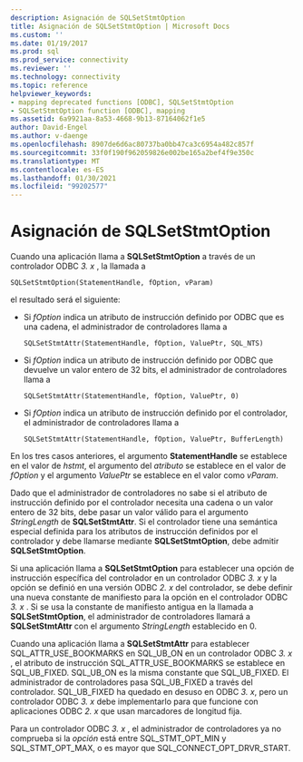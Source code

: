 ```yaml
---
description: Asignación de SQLSetStmtOption
title: Asignación de SQLSetStmtOption | Microsoft Docs
ms.custom: ''
ms.date: 01/19/2017
ms.prod: sql
ms.prod_service: connectivity
ms.reviewer: ''
ms.technology: connectivity
ms.topic: reference
helpviewer_keywords:
- mapping deprecated functions [ODBC], SQLSetStmtOption
- SQLSetStmtOption function [ODBC], mapping
ms.assetid: 6a9921aa-8a53-4668-9b13-87164062f1e5
author: David-Engel
ms.author: v-daenge
ms.openlocfilehash: 8907de6d6ac80737ba0bb47ca3c6954a482c857f
ms.sourcegitcommit: 33f0f190f962059826e002be165a2bef4f9e350c
ms.translationtype: MT
ms.contentlocale: es-ES
ms.lasthandoff: 01/30/2021
ms.locfileid: "99202577"
---
```

# <a name="sqlsetstmtoption-mapping"></a>Asignación de SQLSetStmtOption
Cuando una aplicación llama a **SQLSetStmtOption** a través de un controlador ODBC *3. x* , la llamada a  
  
```  
SQLSetStmtOption(StatementHandle, fOption, vParam)  
```  
  
 el resultado será el siguiente:  
  
-   Si *fOption* indica un atributo de instrucción definido por ODBC que es una cadena, el administrador de controladores llama a  
  
    ```  
    SQLSetStmtAttr(StatementHandle, fOption, ValuePtr, SQL_NTS)  
    ```  
  
-   Si *fOption* indica un atributo de instrucción definido por ODBC que devuelve un valor entero de 32 bits, el administrador de controladores llama a  
  
    ```  
    SQLSetStmtAttr(StatementHandle, fOption, ValuePtr, 0)  
    ```  
  
-   Si *fOption* indica un atributo de instrucción definido por el controlador, el administrador de controladores llama a  
  
    ```  
    SQLSetStmtAttr(StatementHandle, fOption, ValuePtr, BufferLength)  
    ```  
  
 En los tres casos anteriores, el argumento **StatementHandle** se establece en el valor de *hstmt*, el argumento del *atributo* se establece en el valor de *fOption* y el argumento *ValuePtr* se establece en el valor como *vParam*.  
  
 Dado que el administrador de controladores no sabe si el atributo de instrucción definido por el controlador necesita una cadena o un valor entero de 32 bits, debe pasar un valor válido para el argumento *StringLength* de **SQLSetStmtAttr**. Si el controlador tiene una semántica especial definida para los atributos de instrucción definidos por el controlador y debe llamarse mediante **SQLSetStmtOption**, debe admitir **SQLSetStmtOption**.  
  
 Si una aplicación llama a **SQLSetStmtOption** para establecer una opción de instrucción específica del controlador en un controlador ODBC *3. x* y la opción se definió en una versión ODBC *2. x* del controlador, se debe definir una nueva constante de manifiesto para la opción en el controlador ODBC *3. x* . Si se usa la constante de manifiesto antigua en la llamada a **SQLSetStmtOption**, el administrador de controladores llamará a **SQLSetStmtAttr** con el argumento *StringLength* establecido en 0.  
  
 Cuando una aplicación llama a **SQLSetStmtAttr** para establecer SQL_ATTR_USE_BOOKMARKS en SQL_UB_ON en un controlador ODBC *3. x* , el atributo de instrucción SQL_ATTR_USE_BOOKMARKS se establece en SQL_UB_FIXED. SQL_UB_ON es la misma constante que SQL_UB_FIXED. El administrador de controladores pasa SQL_UB_FIXED a través del controlador. SQL_UB_FIXED ha quedado en desuso en ODBC *3. x*, pero un controlador ODBC *3. x* debe implementarlo para que funcione con aplicaciones ODBC *2. x* que usan marcadores de longitud fija.  
  
 Para un controlador ODBC *3. x* , el administrador de controladores ya no comprueba si la *opción* está entre SQL_STMT_OPT_MIN y SQL_STMT_OPT_MAX, o es mayor que SQL_CONNECT_OPT_DRVR_START.

